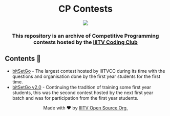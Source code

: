 <h1 align='center'>CP Contests</h1>

<p align='center'><img src='small_logo.png'></p>

<h3 align='center'> This repository is an archive of Competitive Programming contests hosted by the <a href='https://twitter.com/iiitvcc'>IIITV Coding Club</a></h3>

## Contents 📄
- [bitSetGo](bitSetGo/) - The largest contest hosted by IIITVCC during its time with the questions and organisation done by the first year students for the first time.
- [bitSetGo v2.0](bitSetGo-v2.0/) - Continuing the tradition of training some first year students, this was the second contest hosted by the next first year batch and was for participation from the first year students.

<p align='center'>Made with ❤️ by <a href='https://github/iiitv'>IIITV Open Source Org.</a></p>
